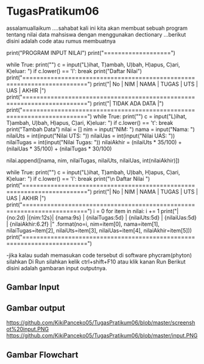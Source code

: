 # TugasPratikum06

assalamuallaikum ....sahabat kali ini kita akan membuat sebuah program tentang nilai data mahsiswa dengan menggunakan dectionary ...berikut disini adalah code atau rumus membuatnya

print("PROGRAM INPUT NILAI") print("===================")

while True: print("") c = input("L)ihat, T)ambah, U)bah, H)apus, C)ari, K)eluar: ") if c.lower() == 'l': break print("Daftar Nilai") print("========================================================================") print("| No | NIM | NAMA | TUGAS | UTS | UAS | AKHIR |") print("========================================================================") print("| TIDAK ADA DATA |") print("========================================================================") while True: print("") c = input("L)ihat, T)ambah, U)bah, H)apus, C)ari, K)eluar: ") if c.lower() == 't': break print("Tambah Data") nilai = [] nim = input("NIM: ") nama = input("Nama: ") nilaiUts = int(input("Nilai UTS: ")) nilaiUas = int(input("Nilai UAS: ")) nilaiTugas = int(input("Nilai Tugas: ")) nilaiAkhir = (nilaiUts * 35/100) + (nilaiUas * 35/100) + (nilaiTugas * 30/100)

nilai.append([nama, nim, nilaiTugas, nilaiUts, nilaiUas, int(nilaiAkhir)])

while True: print("") c = input("L)ihat, T)ambah, U)bah, H)apus, C)ari, K)eluar: ") if c.lower() == 'l': break print("\n Daftar Nilai ") print("========================================================================") print("| No | NIM | NAMA | TUGAS | UTS | UAS | AKHIR |") print("========================================================================") i = 0 for item in nilai: i += 1 print("| {no:2d} |{nim:12s}| {nama:9s} | {nilaiTugas:5d} | {nilaiUts:5d} | {nilaiUas:5d} | {nilaiAkhir:6.2f} |" .format(no=i, nim=item[0], nama=item[1], nilaiTugas=item[2], nilaiUts=item[3], nilaiUas=item[4], nilaiAkhir=item[5])) print("========================================================================")

-jika kalau sudah memasukan code tersebut di software phycram(phyton) silahkan Di Run silahkan kelik ctrl+shift+F10 atau klik kanan Run Berikut disini adalah gambaran input outputnya.

## Gambar Input

## Gambar output
https://github.com/KikiPanceko05/TugasPratikum06/blob/master/screenshot%20input.PNG
https://github.com/KikiPanceko05/TugasPratikum06/blob/master/input.PNG
## Gambar Flowchart
